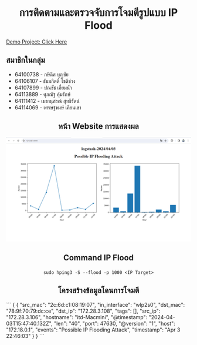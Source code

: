 <h1 align="center">การติดตามและตรวจจับการโจมตีรูปแบบ IP Flood </h1>
<a href="https://youtu.be/7a5WHILv9g8?si=H1zcb4_viN3Jz7WL">Demo Project: Click Here</a> 
<h2>สมาชิกในกลุ่ม</h2>
<ul>
    <li>64100738 - กษิดิศ บุญชัย</li>
    <li>64106107 - ธัมมกิตติ์ โชติช่วง</li>
    <li>64107899 - ปณชัช เอี่ยมน้ำ</li>
    <li>64113889 - ศุภณัฐ คุ้มรักษ์</li>
    <li>64111412 - เมธานุสรณ์ สุทธิรัตน์</li>
    <li>64114069 - เศรษฐพงษ์ เคียนเขา</li>
</ul>
<h2 align="center">หน้า Website การแสดงผล</h2>
<p align="center">
        <img src="static/images/website.png">
    </p>
<h2 align="center">Command IP Flood</h2>
<p align="center">
    <code>sudo hping3 -S --flood -p 1000 &lt;IP Target&gt;</code>
</p>
<h2 align="center">โครงสร้างข้อมูลโดนการโจมตี</h1>
```
{
    {
        "src_mac": "2c:6d:c1:08:19:07",
        "in_interface": "wlp2s0",
        "dst_mac": "78:9f:70:79:dc:ce",
        "dst_ip": "172.28.3.108",
        "tags": [],
        "src_ip": "172.28.3.106",
        "hostname": "itd-Macmini",
        "@timestamp": "2024-04-03T15:47:40.132Z",
        "len": "40",
        "port": 47630,
        "@version": "1",
        "host": "172.18.0.1",
        "events": "Possible IP Flooding Attack",
        "timestamp": "Apr  3 22:46:03"
    }
}
```
